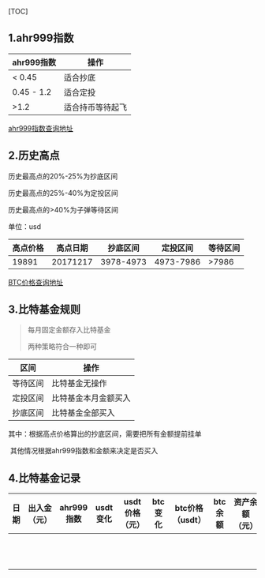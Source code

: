 [TOC]



## 1.ahr999指数

| ahr999指数 | 操作             |
| ---------- | ---------------- |
| < 0.45     | 适合抄底         |
| 0.45 - 1.2 | 适合定投         |
| >1.2       | 适合持币等待起飞 |

[ahr999指数查询地址](https://www.qkl123.com/data/ahr999/btc)

## 2.历史高点

历史最高点的20%-25%为抄底区间

历史最高点的25%-40%为定投区间

历史最高点的>40%为子弹等待区间

单位：usd

| 高点价格 | 高点日期 | 抄底区间  | 定投区间  | 等待区间 |
| :------- | -------- | --------- | --------- | -------- |
| 19891    | 20171217 | 3978-4973 | 4973-7986 | >7986    |

[BTC价格查询地址](https://www.qkl123.com/chart/bibox_btc_usd?autofill=true)

## 3.比特基金规则

> 每月固定金额存入比特基金
>
> 两种策略符合一种即可

| 区间     | 操作                 |
| -------- | -------------------- |
| 等待区间 | 比特基金无操作       |
| 定投区间 | 比特基金本月金额买入 |
| 抄底区间 | 比特基金全部买入     |

其中：根据高点价格算出的抄底区间，需要把所有金额提前挂单

​			其他情况根据ahr999指数和金额来决定是否买入

## 4.比特基金记录

| 日期 | 出入金（元） | ahr999指数 | usdt变化 | usdt价格（元） | btc变化 | btc价格（usdt） | btc余额 | 资产余额（元） | 备注 |
| ---- | ------------ | ---------- | -------- | -------------- | ------- | --------------- | ------- | -------------- | ---- |
|      |              |            |          |                |         |                 |         |                |      |
|      |              |            |          |                |         |                 |         |                |      |
|      |              |            |          |                |         |                 |         |                |      |
|      |              |            |          |                |         |                 |         |                |      |
|      |              |            |          |                |         |                 |         |                |      |
|      |              |            |          |                |         |                 |         |                |      |
|      |              |            |          |                |         |                 |         |                |      |
|      |              |            |          |                |         |                 |         |                |      |
|      |              |            |          |                |         |                 |         |                |      |
|      |              |            |          |                |         |                 |         |                |      |
|      |              |            |          |                |         |                 |         |                |      |
|      |              |            |          |                |         |                 |         |                |      |

